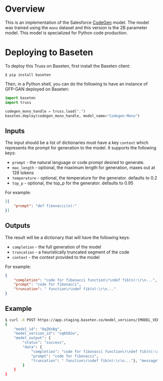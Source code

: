 # Overview

This is an implementation of the Salesforce [CodeGen](https://github.com/salesforce/CodeGen) model. The model
was trained using the `mono` dataset and this version is the 2B parameter model. This model is specialized for Python
code production.

# Deploying to Baseten

To deploy this Truss on Baseten, first install the Baseten client:

```
$ pip install baseten
```

Then, in a Python shell, you can do the following to have an instance of GFP-GAN deployed
on Baseten:

```python
import baseten
import truss

codegen_mono_handle = truss.load(".")
baseten.deploy(codegen_mono_handle, model_name="Codegen-Mono")
```

## Inputs
The input should be a list of dictionaries must have a key `context` which represents the prompt for generation to the
model. It supports the following keys:
* `prompt` - the natural language or code prompt desired to generate.
* `max_length` - optional, the maximum length for generation, maxes out at 128 tokens
* `temperature` - optional, the temperature for the generator. defaults to 0.2
* `top_p` - optional, the top_p for the generator. defaults to 0.95

For example:

```json
[{
    "prompt": "def fibonacci(n):"
}]
```

## Outputs
The result will be a dictionary that will have the following keys:
* `completion` - the full generation of the model
* `truncation` - a heuristically truncated segment of the code
* `context` - the context provided to the model

For example:

```json
{
    "completion": "code for fibonacci function\r\ndef fib(n):\r\n...",
    "prompt": "code for fibonacci",
    "truncation": " function\r\ndef fib(n):\r\n..."
}
```

## Example

```bash
$ curl -X POST https://app.staging.baseten.co/model_versions/{MODEL_VERSION_ID}/predict -H 'Authorization: Api-Key {YOUR_API_KEY}' -d '{"prompt": "code for fibonacci"}'
{
    "model_id": "8qZKnBg",
    "model_version_id": "vq0582w",
    "model_output": {
        "status": "success",
        "data": {
            "completion": "code for fibonacci function\r\ndef fib(n):\r\n...",
            "prompt": "code for fibonacci",
            "truncation": " function\r\ndef fib(n):\r\n..."}, "message": null
        }
    }
}
```